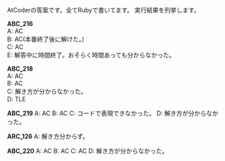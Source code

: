 AtCoderの答案です。全てRubyで書いてます。
実行結果を列挙します。

__ABC_216__  
A: AC  
B: AC(本番終了後に解けた。)  
C: AC  
E: 解答中に時間終了。おそらく時間あっても分からなかった。  

__ABC_218__  
A: AC  
B: AC  
C: 解き方が分からなかった。  
D: TLE  

__ABC_219__
A: AC
B: AC
C: コードで表現できなかった。
D: 解き方が分からなかった。

__ARC_126__
A: 解き方分からず。

__ABC_220__
A: AC
B: AC
C: AC
D: 解き方が分からなかった。
